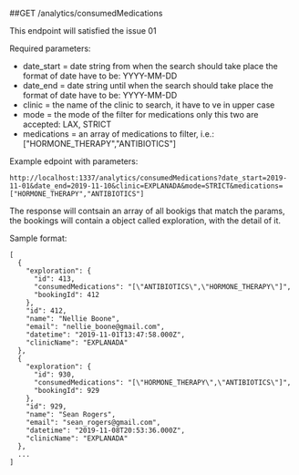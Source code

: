 ##GET /analytics/consumedMedications

This endpoint will satisfied the issue 01

Required parameters:
   * date_start = date string from when the search should take place the format of date have to be: YYYY-MM-DD
   * date_end = date string until when the search should take place the format of date have to be: YYYY-MM-DD
   * clinic = the name of the clinic to search, it have to ve in upper case
   * mode = the mode of the filter for medications only this two are accepted: LAX, STRICT
   * medications = an array of medications to filter, i.e.: ["HORMONE_THERAPY","ANTIBIOTICS"]

Example edpoint with parameters:

```
http://localhost:1337/analytics/consumedMedications?date_start=2019-11-01&date_end=2019-11-10&clinic=EXPLANADA&mode=STRICT&medications=["HORMONE_THERAPY","ANTIBIOTICS"]
```

The response will contsain an array of all bookigs that match the params, the bookings will contain a object called exploration, with the detail of it.

Sample format:
```
[
  {
    "exploration": {
      "id": 413,
      "consumedMedications": "[\"ANTIBIOTICS\",\"HORMONE_THERAPY\"]",
      "bookingId": 412
    },
    "id": 412,
    "name": "Nellie Boone",
    "email": "nellie_boone@gmail.com",
    "datetime": "2019-11-01T13:47:58.000Z",
    "clinicName": "EXPLANADA"
  },
  {
    "exploration": {
      "id": 930,
      "consumedMedications": "[\"HORMONE_THERAPY\",\"ANTIBIOTICS\"]",
      "bookingId": 929
    },
    "id": 929,
    "name": "Sean Rogers",
    "email": "sean_rogers@gmail.com",
    "datetime": "2019-11-08T20:53:36.000Z",
    "clinicName": "EXPLANADA"
  },
  ...
]
```